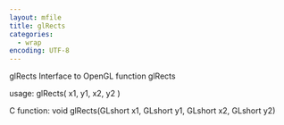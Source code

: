 ```yaml
---
layout: mfile
title: glRects
categories:
  - wrap
encoding: UTF-8
---
```


glRects  Interface to OpenGL function glRects

usage:  glRects( x1, y1, x2, y2 )

C function:  void glRects(GLshort x1, GLshort y1, GLshort x2, GLshort y2)